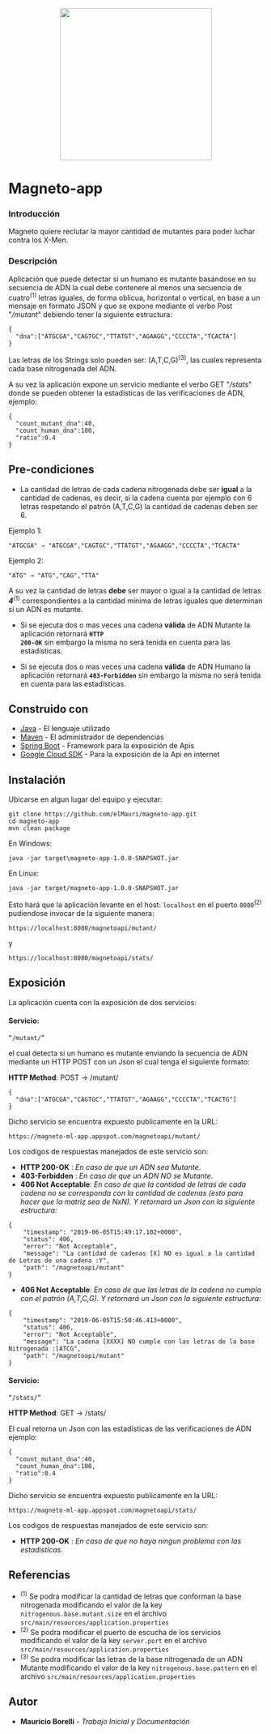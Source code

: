 <p align="center">
  <img width="300" height="300" src="https://vignette.wikia.nocookie.net/avengersalliance/images/b/b5/Magneto_Recruited.png/revision/latest?cb=20130416195249">
</p>

# Magneto-app

### Introducción 
Magneto quiere reclutar la mayor cantidad de mutantes para poder luchar
contra los X-Men.

### Descripción
Aplicación que puede detectar si un humano es mutante basándose en su secuencia de ADN la cual debe contenere al menos una secuencia de cuatro<sup>(1)</sup> letras iguales, de forma oblicua, horizontal o vertical, en base a un mensaje en formato JSON y que se expone mediante el verbo Post "_/mutant_" debiendo tener la siguiente estructura:
```
{
  "dna":["ATGCGA","CAGTGC","TTATGT","AGAAGG","CCCCTA","TCACTA"]
}
```
Las letras de los Strings solo pueden ser: (A,T,C,G)<sup>(3)</sup>, las cuales representa cada base nitrogenada del ADN.  

A su vez la aplicación expone un servicio mediante el verbo GET "_/stats_" donde se pueden obtener la estadísticas de las verificaciones de ADN, ejemplo:

```
{
  "count_mutant_dna":40, 
  "count_human_dna":100, 
  "ratio":0.4
}
```

## Pre-condiciones
* La cantidad de letras de cada cadena nitrogenada debe ser **igual** a la cantidad de cadenas, es decir, si la cadena cuenta por ejemplo con 6 letras respetando el patrón (A,T,C,G) la cantidad de cadenas deben ser 6.  

Ejemplo 1: 
```
"ATGCGA" → "ATGCGA","CAGTGC","TTATGT","AGAAGG","CCCCTA","TCACTA"
```
Ejemplo 2:
```
"ATG" → "ATG","CAG","TTA"
```
A su vez la cantidad de letras **debe** ser mayor o igual a la cantidad de letras _**4**_<sup>(1)</sup> correspondientes a la cantidad mínima de letras iguales que determinan si un ADN es mutante.
* Si se ejecuta dos o mas veces una cadena **válida** de ADN Mutante la aplicación retornará <code>**HTTP 200-OK**</code> sin embargo la misma no será tenida en cuenta para las estadísticas.  

* Si se ejecuta dos o mas veces una cadena **válida** de ADN Humano la aplicación retornará <code>**403-Forbidden**</code> sin embargo la misma no será tenida en cuenta para las estadísticas.

## Construido con

* [Java](https://www.java.com/es/download/) - El lenguaje utilizado
* [Maven](https://maven.apache.org/) - El administrador de dependencias 
* [Spring Boot](https://spring.io/projects/spring-boot) - Framework para la exposición de Apis
* [Google Cloud SDK](https://cloud.google.com/sdk/) - Para la exposición de la Api en internet

## Instalación
Ubicarse en algun lugar del equipo y ejecutar:

```
git clone https://github.com/elMauri/magneto-app.git
cd magneto-app
mvn clean package
```
En Windows:
```
java -jar target\magneto-app-1.0.0-SNAPSHOT.jar
```
En Linux:
```
java -jar target/magneto-app-1.0.0-SNAPSHOT.jar
```
Esto hará que la aplicación levante en el host: `localhost` en el puerto `8080`<sup>(2)</sup> pudiendose invocar de la siguiente manera: 
```
https://localhost:8080/magnetoapi/mutant/
```
y
```
https://localhost:8080/magnetoapi/stats/
```

## Exposición

La aplicación cuenta con la exposición de dos servicios:

#### **Servicio:**

```
“/mutant/”
```
el cual detecta si un humano es mutante enviando la secuencia de ADN mediante un HTTP POST con un Json el cual tenga el siguiente formato:

**HTTP Method**: POST → /mutant/
```
{
  "dna":["ATGCGA","CAGTGC","TTATGT","AGAAGG","CCCCTA","TCACTG"]
}
```

Dicho servicio se encuentra expuesto publicamente en la URL:

```
https://magneto-ml-app.appspot.com/magnetoapi/mutant/
```
Los codigos de respuestas manejados de este servicio son:

* **HTTP 200-OK** : _En caso de que un ADN sea Mutante_.  
* **403-Forbidden** : _En caso de que un ADN NO se Mutante_.  
* **406 Not Acceptable**: _En caso de que la cantidad de letras de cada cadena no se corresponda con la cantidad de cadenas (esto para hacer que la matriz sea de NxN). Y retornará un Json con la siguiente estructura:_
```
{
    "timestamp": "2019-06-05T15:49:17.102+0000",
    "status": 406,
    "error": "Not Acceptable",
    "message": "La cantidad de cadenas [X] NO es igual a la cantidad de Letras de una cadena :Y",
    "path": "/magnetoapi/mutant"
}
```
* **406 Not Acceptable**: _En caso de que las letras de la cadena no cumpla con el patrón (A,T,C,G). Y retornará un Json con la siguiente estructura:_
```
{
    "timestamp": "2019-06-05T15:50:46.413+0000",
    "status": 406,
    "error": "Not Acceptable",
    "message": "La cadena [XXXX] NO cumple con las letras de la base Nitrogenada :[ATCG",
    "path": "/magnetoapi/mutant"
}
```
#### **Servicio:**
```
“/stats/”
```
**HTTP Method**: GET → /stats/  

El cual retorna un Json con las estadísticas de las verificaciones de ADN  
ejemplo:
```
{
  "count_mutant_dna":40, 
  "count_human_dna":100, 
  "ratio":0.4
}
```
Dicho servicio se encuentra expuesto publicamente en la URL:  
```
https://magneto-ml-app.appspot.com/magnetoapi/stats/
```
Los codigos de respuestas manejados de este servicio son:

* **HTTP 200-OK** : _En caso de que no haya ningun problema con las estadisticas_.  

## Referencias
* <sup>(1)</sup> Se podra modificar la cantidad de letras que conforman la base nitrogenada modificando el valor de la key <code>nitrogenous.base.mutant.size</code> en el archivo <code>src/main/resources/application.properties</code>  
* <sup>(2)</sup> Se podra modificar el puerto de escucha de los servicios modificando el valor de la key <code>server.port</code> en el archivo <code>src/main/resources/application.properties</code>  
* <sup>(3)</sup> Se podra modificar las letras de la base nitrogenada de un ADN Mutante modificando el valor de la key <code>nitrogenous.base.pattern</code> en el archivo <code>src/main/resources/application.properties</code>
## Autor
* **Mauricio Borelli** - *Trabajo Inicial y Documentación*